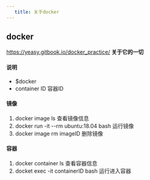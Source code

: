 ```yaml
---
   title: 关于docker
---
```


## docker

https://yeasy.gitbook.io/docker_practice/       **关于它的一切**

#### 说明

- $docker
- container   ID      容器ID

#### 镜像

1. docker image ls    查看镜像信息
2. docker  run  -it  --rm  ubuntu:18.04  bash    运行镜像
3. docker image rm imageID   删除镜像

#### 容器

1. docker container ls    查看容器信息
2. docket  exec  -it  containerID  bash   运行进入容器
